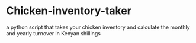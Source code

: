 # Chicken-inventory-taker
a python script that takes your chicken inventory and calculate the monthly and yearly turnover in Kenyan shillings
